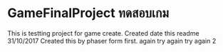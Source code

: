 # GameFinalProject ทดสอบเกม
This is testting project for game create.
Created date this readme 31/10/2017
Created this by phaser form first. again
try again
try again 2